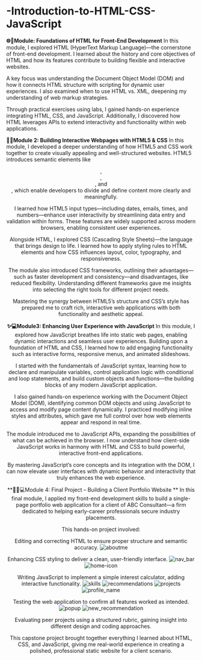 # -Introduction-to-HTML-CSS-JavaScript
**🌐🧱Module: Foundations of HTML for Front-End Development**
In this module, I explored HTML (HyperText Markup Language)—the cornerstone of front-end development. I learned about the history and core objectives of HTML and how its features contribute to building flexible and interactive websites.

A key focus was understanding the Document Object Model (DOM) and how it connects HTML structure with scripting for dynamic user experiences. I also examined when to use HTML vs. XML, deepening my understanding of web markup strategies.

Through practical exercises using labs, I gained hands-on experience integrating HTML, CSS, and JavaScript. Additionally, I discovered how HTML leverages APIs to extend interactivity and functionality within web applications.

**🎨🧩Module 2: Building Interactive Webpages with HTML5 & CSS**
In this module, I developed a deeper understanding of how HTML5 and CSS work together to create visually appealing and well-structured websites. HTML5 introduces semantic elements like <header>, <footer>, <section>, and <article>, which enable developers to divide and define content more clearly and meaningfully.

I learned how HTML5 input types—including dates, emails, times, and numbers—enhance user interactivity by streamlining data entry and validation within forms. These features are widely supported across modern browsers, enabling consistent user experiences.

Alongside HTML, I explored CSS (Cascading Style Sheets)—the language that brings design to life. I learned how to apply styling rules to HTML elements and how CSS influences layout, color, typography, and responsiveness.

The module also introduced CSS frameworks, outlining their advantages—such as faster development and consistency—and disadvantages, like reduced flexibility. Understanding different frameworks gave me insights into selecting the right tools for different project needs.

Mastering the synergy between HTML5’s structure and CSS’s style has prepared me to craft rich, interactive web applications with both functionality and aesthetic appeal.

**✨💻Module3: Enhancing User Experience with JavaScript**
In this module, I explored how JavaScript breathes life into static web pages, enabling dynamic interactions and seamless user experiences. Building upon a foundation of HTML and CSS, I learned how to add engaging functionality such as interactive forms, responsive menus, and animated slideshows.

I started with the fundamentals of JavaScript syntax, learning how to declare and manipulate variables, control application logic with conditional and loop statements, and build custom objects and functions—the building blocks of any modern JavaScript application.

I also gained hands-on experience working with the Document Object Model (DOM), identifying common DOM objects and using JavaScript to access and modify page content dynamically. I practiced modifying inline styles and attributes, which gave me full control over how web elements appear and respond in real time.

The module introduced me to JavaScript APIs, expanding the possibilities of what can be achieved in the browser. I now understand how client-side JavaScript works in harmony with HTML and CSS to build powerful, interactive front-end applications.

By mastering JavaScript’s core concepts and its integration with the DOM, I can now elevate user interfaces with dynamic behavior and interactivity that truly enhances the web experience.

**🧑‍💼💻Module 4: Final Project – Building a Client Portfolio Website **
In this final module, I applied my front-end development skills to build a single-page portfolio web application for a client of ABC Consultant—a firm dedicated to helping early-career professionals secure industry placements.

This hands-on project involved:

Editing and correcting HTML to ensure proper structure and semantic accuracy.
![aboutme](https://github.com/user-attachments/assets/0417c51c-30ed-42d2-be6e-e9f08417c600)

Enhancing CSS styling to deliver a clean, user-friendly interface.
![nav_bar](https://github.com/user-attachments/assets/71b1ecfd-b307-44ca-979b-886e2f796a98)
![home-icon](https://github.com/user-attachments/assets/d9f3f05e-0745-4f0c-9941-5eeb3f3e5e51)

Writing JavaScript to implement a simple interest calculator, adding interactive functionality.
![skills](https://github.com/user-attachments/assets/154a0140-7d50-46ea-9d35-1d2ad302563f)
![recommendations](https://github.com/user-attachments/assets/1716fb35-b2d2-4317-a73d-21db09437a01)
![projects](https://github.com/user-attachments/assets/100e6962-9804-49bb-8028-6a19ef7123b5)
![profile_name](https://github.com/user-attachments/assets/68f0742d-3aa4-4f51-abf5-890c2340eebf)

Testing the web application to confirm all features worked as intended.
![popup](https://github.com/user-attachments/assets/bbbab76b-cd27-4ff4-918b-588a442d18c0)
![new_recommendation](https://github.com/user-attachments/assets/95cd4b5d-b1ea-4d25-a319-20f2bd99bbda)

Evaluating peer projects using a structured rubric, gaining insight into different design and coding approaches.

This capstone project brought together everything I learned about HTML, CSS, and JavaScript, giving me real-world experience in creating a polished, professional static website for a client scenario.


